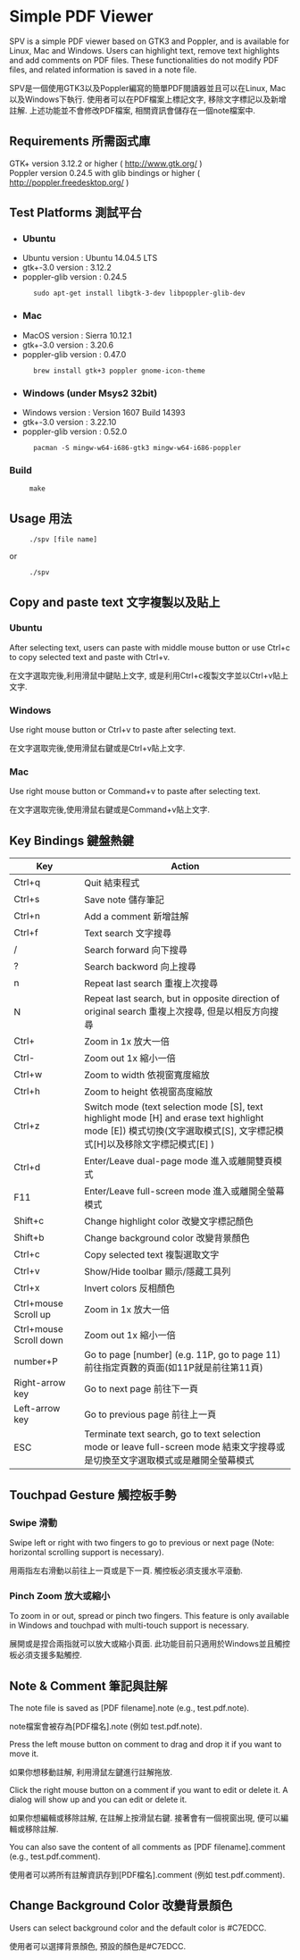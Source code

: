 Simple PDF Viewer
=================

SPV is a simple PDF viewer based on GTK3 and Poppler, and is available for Linux, Mac and Windows. Users can highlight text, remove text highlights and add comments on PDF files. These functionalities do not modify PDF files, and related information is saved in a note file.

SPV是一個使用GTK3以及Poppler編寫的簡單PDF閱讀器並且可以在Linux, Mac以及Windows下執行. 使用者可以在PDF檔案上標記文字, 移除文字標記以及新增註解. 上述功能並不會修改PDF檔案, 相關資訊會儲存在一個note檔案中.

Requirements 所需函式庫
-----

GTK+ version 3.12.2 or higher ( http://www.gtk.org/ )  
Poppler version 0.24.5 with glib bindings or higher ( http://poppler.freedesktop.org/ )  

Test Platforms 測試平台
-----
* ### Ubuntu  
* Ubuntu version : Ubuntu 14.04.5 LTS  
* gtk+-3.0 version : 3.12.2  
* poppler-glib version : 0.24.5  
```
      sudo apt-get install libgtk-3-dev libpoppler-glib-dev
```
* ### Mac 
* MacOS version : Sierra 10.12.1
* gtk+-3.0 version : 3.20.6
* poppler-glib version : 0.47.0
```
      brew install gtk+3 poppler gnome-icon-theme
```

* ### Windows (under Msys2 32bit)
* Windows version : Version 1607 Build 14393  
* gtk+-3.0 version : 3.22.10 
* poppler-glib version : 0.52.0 
```
      pacman -S mingw-w64-i686-gtk3 mingw-w64-i686-poppler
```

### Build

```
     make
```  
Usage 用法
-----
```
     ./spv [file name]  
```  
or  
``` 
     ./spv
```

Copy and paste text 文字複製以及貼上
-----------

### Ubuntu

After selecting text, users can paste with middle mouse button or use Ctrl+c to copy selected text and paste with Ctrl+v.  

在文字選取完後,利用滑鼠中鍵貼上文字, 或是利用Ctrl+c複製文字並以Ctrl+v貼上文字.

### Windows

Use right mouse button or Ctrl+v to paste after selecting text.  

在文字選取完後,使用滑鼠右鍵或是Ctrl+v貼上文字.

### Mac  

Use right mouse button or Command+v to paste after selecting text.  

在文字選取完後,使用滑鼠右鍵或是Command+v貼上文字.

Key Bindings 鍵盤熱鍵
--------------------  

Key  |   Action
-----|---------
Ctrl+q | Quit 結束程式
Ctrl+s | Save note 儲存筆記
Ctrl+n | Add a comment 新增註解
Ctrl+f | Text search 文字搜尋
/ | Search forward 向下搜尋
? | Search backword 向上搜尋
n | Repeat last search 重複上次搜尋
N | Repeat last search, but in opposite direction of original search 重複上次搜尋, 但是以相反方向搜尋
Ctrl+ | Zoom in 1x 放大一倍
Ctrl- | Zoom out 1x 縮小一倍
Ctrl+w | Zoom to width 依視窗寬度縮放
Ctrl+h | Zoom to height 依視窗高度縮放
Ctrl+z | Switch mode (text selection mode [S], text highlight mode [H] and erase text highlight mode [E]) 模式切換(文字選取模式[S], 文字標記模式[H]以及移除文字標記模式[E] )
Ctrl+d | Enter/Leave dual-page mode 進入或離開雙頁模式
F11 | Enter/Leave full-screen mode 進入或離開全螢幕模式
Shift+c | Change highlight color 改變文字標記顏色
Shift+b | Change background color 改變背景顏色
Ctrl+c | Copy selected text 複製選取文字
Ctrl+v | Show/Hide toolbar 顯示/隱藏工具列
Ctrl+x | Invert colors 反相顏色
Ctrl+mouse Scroll up | Zoom in 1x 放大一倍
Ctrl+mouse Scroll down | Zoom out 1x 縮小一倍
number+P | Go to page [number] (e.g. 11P, go to page 11) 前往指定頁數的頁面(如11P就是前往第11頁)
Right-arrow key | Go to next page 前往下一頁
Left-arrow key | Go to previous page 前往上一頁
ESC | Terminate text search, go to text selection mode or leave full-screen mode 結束文字搜尋或是切換至文字選取模式或是離開全螢幕模式


Touchpad Gesture 觸控板手勢
--------------

### Swipe 滑動

Swipe left or right with two fingers to go to previous or next page (Note: horizontal scrolling support is necessary).  

用兩指左右滑動以前往上一頁或是下一頁. 觸控板必須支援水平滾動.

### Pinch Zoom 放大或縮小

To zoom in or out, spread or pinch two fingers. This feature is only available in Windows and touchpad with multi-touch support is necessary.  

展開或是捏合兩指就可以放大或縮小頁面. 此功能目前只適用於Windows並且觸控板必須支援多點觸控.

Note & Comment 筆記與註解
------------

The note file is saved as [PDF filename].note (e.g., test.pdf.note).  

note檔案會被存為[PDF檔名].note (例如 test.pdf.note).

Press the left mouse button on comment to drag and drop it if you want to move it.  

如果你想移動註解, 利用滑鼠左鍵進行註解拖放.

Click the right mouse button on a comment if you want to edit or delete it. A dialog will show up and you can edit or delete it.  

如果你想編輯或移除註解, 在註解上按滑鼠右鍵. 接著會有一個視窗出現, 便可以編輯或移除註解.

You can also save the content of all comments as [PDF filename].comment (e.g., test.pdf.comment).  

使用者可以將所有註解資訊存到[PDF檔名].comment (例如 test.pdf.comment).

Change Background Color 改變背景顏色
------------

Users can select background color and the default color is #C7EDCC.

使用者可以選擇背景顏色, 預設的顏色是#C7EDCC.
